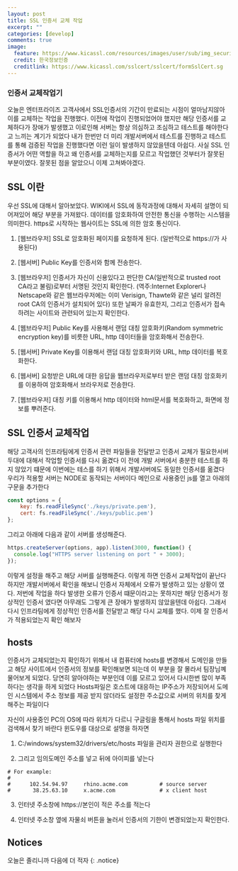 ```yaml
---
layout: post
title: SSL 인증서 교체 작업  
excerpt: ""
categories: [develop]
comments: true
image:
  feature: https://www.kicassl.com/resources/images/user/sub/img_security_01.jpg
  credit: 한국정보인증
  creditlink: https://www.kicassl.com/sslcert/sslcert/formSslCert.sg
---
```


### 인증서 교체작업기

오늘은 엔터프라이즈 고객사에서 SSL인증서의 기간이 만료되는 시점이 얼마남지않아 이를 교체하는 작업을 진행했다. 이전에 작업이 진행되었어야 했지만 해당 인증서를 교체하다가 장애가 발생했고 이로인해 서버는 항상 의심하고 조심하고 테스트를 해야한다고 느끼는 계기가 되었다 내가 한번만 더 미리 개발서버에서 테스트를 진행하고 테스트를 통해 검증된 작업을 진행했다면 이런 일이 발생하지 않았을텐데 아쉽다. 사실 SSL 인증서가 어떤 역할을 하고 왜 인증서를 교체하는지를 모르고 작업했던 것부터가 잘못된 부분이였다. 잘못된 점을 알았으니 이제 고쳐봐야겠다.  

## SSL 이란
우선 SSL에 대해서 알아보았다. WIKI에서 SSL에 동작과정에 대해서 자세히 설명이 되어져있어 해당 부분을 가져왔다.
데이터를 암호화하여 안전한 통신을 수행하는 시스템을 의미한다. https로 시작하는 웹사이트는 SSL에 의한 암호 통신이다. 

1. [웹브라우저] SSL로 암호화된 페이지를 요청하게 된다. (일반적으로 https://가 사용된다)

2. [웹서버] Public Key를 인증서와 함께 전송한다.

3. [웹브라우저] 인증서가 자신이 신용있다고 판단한 CA(일반적으로 trusted root CA라고 불림)로부터 서명된 것인지 확인한다. (역주:Internet Explorer나 Netscape와 같은 웹브라우저에는 이미 Verisign, Thawte와 같은 널리 알려진 root CA의 인증서가 설치되어 있다) 또한 날짜가 유효한지, 그리고 인증서가 접속하려는 사이트와 관련되어 있는지 확인한다.

4. [웹브라우저] Public Key를 사용해서 랜덤 대칭 암호화키(Random symmetric encryption key)를 비릇한 URL, http 데이터들을 암호화해서 전송한다.

5. [웹서버] Private Key를 이용해서 랜덤 대칭 암호화키와 URL, http 데이터를 복호화한다.

6. [웹서버] 요청받은 URL에 대한 응답을 웹브라우저로부터 받은 랜덤 대칭 암호화키를 이용하여 암호화해서 브라우저로 전송한다.

7. [웹브라우저] 대칭 키를 이용해서 http 데이터와 html문서를 복호화하고, 화면에 정보를 뿌려준다.

## SSL 인증서 교체작업

해당 고객사의 인프라팀에게 인증서 관련 파일들을 전달받고 인증서 교체가 필요한서버 두대에 대해서 작업할 인증서를 다시 옮겼다 이 전에 개발 서버에서 충분한 테스트를 하지 않았기 떄문에 이번에는 테스를 하기 위해서 개발서버에도 동일한 인증서를 옮겼다 우리가 적용할 서버는 NODE로 동작되는 서버이다 메인으로 사용중인 js를 열고 아래의 구문을 추가한다

~~~js
const options = {
	key: fs.readFileSync('./keys/private.pem'),
	cert: fs.readFileSync('./keys/public.pem')
};
~~~
그리고 아래에 다음과 같이 서버를 생성해준다.

~~~js
https.createServer(options, app).listen(3000, function() {
  console.log("HTTPS server listening on port " + 3000);
});
~~~

이렇게 설정을 해주고 해당 서버를 실행해준다. 이렇게 하면 인증서 교체작업이 끝난다 하지만 개발서버에서 확인을 해보니 인증서 자체에서 오류가 발생하고 있는 상황이 였다. 저번에 작업을 하다 발생한 오류가 인증서 떄문이라고는 못하지만 해당 인증서가 정상적인 인증서 였다면 아무래도 그렇게 큰 장애가 발생하지 않았을텐데 아쉽다. 
그래서 다시 인프라팀에게 정상적인 인증서를 전달받고 해당 다시 교체를 했다. 이제 잘 인증서가 적용되었는지 확인 해보자

## hosts

인증서가 교체되었는지 확인하기 위해서 내 컴퓨터에 hosts를 변경해서 도메인을 만들고 해당 사이트에서 인증서의 정보를 확인해보면 되는데 이 부분을 잘 몰라서 팀장님꼐 물어보게 되었다. 당연히 알아야하는 부분인데 이를 모르고 있어서 다시한번 많이 부족하다는 생각을 하게 되었다
Hosts파일은 호스트에 대응하는 IP주소가 저장되어서 도메인 시스템에서 주소 정보를 제공 받지 않더라도 설정한 주소값으로 서버의 위치를 찾게 해주는 파일이다

자신이 사용중인 PC의 OS에 따라 위치가 다르니 구글링을 통해서 hosts 파일 위치를 검색해서 찾기 바란다 윈도우를 대상으로 설명을 하자면

1. C:/windows/system32/drivers/etc/hosts 파일을 관리자 권한으로 실행한다

2. 그리고 임의도메인 주소를 넣고 뒤에 아이피를 넣는다 

~~~
# For example:
#
#      102.54.94.97     rhino.acme.com          # source server
#       38.25.63.10     x.acme.com              # x client host
~~~

3. 인터넷 주소창에 https://본인이 적은 주소를 적는다

4. 인터넷 주소창 옆에 자물쇠 버튼을 눌러서 인증서의 기한이 변경되었는지 확인한다.


## Notices
오늘은 졸리니까 다음에 더 적자 
{: .notice}